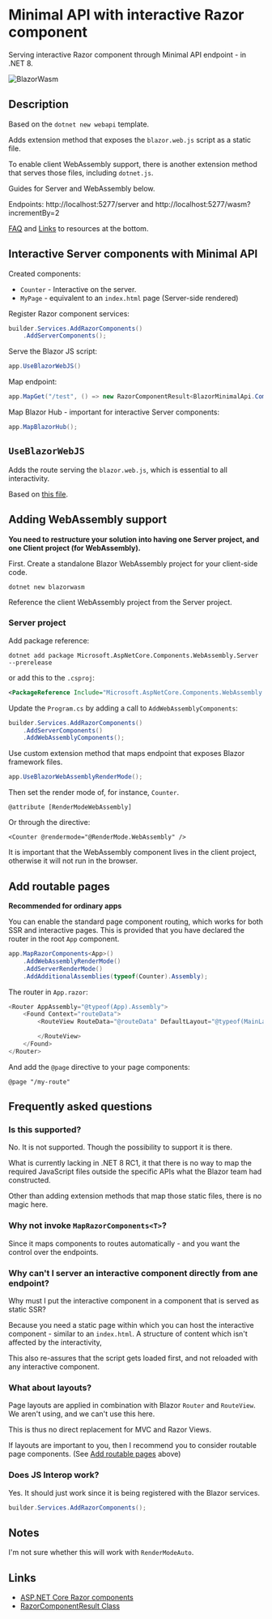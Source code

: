 # Minimal API with interactive Razor component

Serving interactive Razor component through Minimal API endpoint - in .NET 8.

![BlazorWasm](https://github.com/marinasundstrom/BlazorMinimalApiTest/assets/919580/697ddb62-9a1a-40bb-b97c-882b95875b99)

## Description

Based on the ``dotnet new webapi`` template. 

Adds extension method that exposes the ``blazor.web.js`` script as a static file.

To enable client WebAssembly support, there is another extension method that serves those files, including ``dotnet.js``.

Guides for Server and WebAssembly below.

Endpoints: http://localhost:5277/server and http://localhost:5277/wasm?incrementBy=2

[FAQ](#frequently-asked-questions) and [Links](#links) to resources at the bottom.

## Interactive Server components with Minimal API

Created components:

* ``Counter`` - Interactive on the server.
* ``MyPage`` - equivalent to an ``index.html`` page (Server-side rendered)

Register Razor component services:

```cs
builder.Services.AddRazorComponents()
    .AddServerComponents();
```

Serve the Blazor JS script:

```cs 
app.UseBlazorWebJS()
```

Map endpoint:

```cs
app.MapGet("/test", () => new RazorComponentResult<BlazorMinimalApi.Components.MyPage>());
```

Map Blazor Hub - important for interactive Server components:

```cs
app.MapBlazorHub();
```

## ``UseBlazorWebJS``

Adds the route serving the ``blazor.web.js``, which is essential to all interactivity.

Based on [this file](https://github.com/dotnet/aspnetcore/blob/e6c7c01bce4fce79bf5bc84098ea8d347ef358cc/src/Components/Endpoints/src/Builder/RazorComponentsEndpointRouteBuilderExtensions.cs#L28).

## Adding WebAssembly support

**You need to restructure your solution into having one Server project, and one Client project (for WebAssembly).**

First. Create a standalone Blazor WebAssembly project for your client-side code.

```
dotnet new blazorwasm
``````

Reference the client WebAssembly project from the Server project.

### Server project

Add package reference:

``````
dotnet add package Microsoft.AspNetCore.Components.WebAssembly.Server --prerelease
``````

or add this to the ``.csproj``:

```xml
<PackageReference Include="Microsoft.AspNetCore.Components.WebAssembly.Server" Version="8.0.0-rc.1.*" />
```

Update the ``Program.cs`` by adding a call to ``AddWebAssemblyComponents``:

```cs
builder.Services.AddRazorComponents()
    .AddServerComponents()
    .AddWebAssemblyComponents();
```

Use custom extension method that maps endpoint that exposes Blazor framework files.

```cs
app.UseBlazorWebAssemblyRenderMode();
```

Then set the render mode of, for instance, ``Counter``.

```razor
@attribute [RenderModeWebAssembly]
```

Or through the directive:

```razor
<Counter @rendermode="@RenderMode.WebAssembly" />
```

It is important that the WebAssembly component lives in the client project, otherwise it will not run in the browser.


## Add routable pages

**Recommended for ordinary apps**

You can enable the standard page component routing, which works for both SSR and interactive pages. This is provided that you have declared the router in the root ``App`` component.

```cs
app.MapRazorComponents<App>()
    .AddWebAssemblyRenderMode()
    .AddServerRenderMode()
    .AddAdditionalAssemblies(typeof(Counter).Assembly);
```

The router in ``App.razor``:

```cs
<Router AppAssembly="@typeof(App).Assembly">
    <Found Context="routeData">
        <RouteView RouteData="@routeData" DefaultLayout="@typeof(MainLayout)">

        </RouteView>
    </Found>
</Router>
```

And add the ``@page`` directive to your page components:

```razor
@page "/my-route"
```

## Frequently asked questions

### Is this supported?

No. It is not supported. Though the possibility to support it is there.

What is currently lacking in .NET 8 RC1, it that there is no way to map the required JavaScript files outside the specific APIs what the Blazor team had constructed.

Other than adding extension methods that map those static files, there is no magic here.

### Why not invoke ``MapRazorComponents<T>``?

Since it maps components to routes automatically - and you want the control over the endpoints.

### Why can't I server an interactive component directly from ane endpoint?

Why must I put the interactive component in a component that is served as static SSR?

Because you need a static page within which you can host the interactive component - similar to an ``index.html``. A structure of content which isn't affected by the interactivity,

This also re-assures that the script gets loaded first, and not reloaded with any interactive component.

### What about layouts?

Page layouts are applied in combination with Blazor ``Router`` and ``RouteView``. We aren't using, and we can't use this here.

This is thus no direct replacement for MVC and Razor Views.

If layouts are important to you, then I recommend you to consider routable page components. (See [Add routable pages](#add-routable-pages) above)

### Does JS Interop work?

Yes. It should just work since it is being registered with the Blazor services.

```cs
builder.Services.AddRazorComponents();
``````

## Notes

I'm not sure whether this will work with ``RenderModeAuto``.

## Links

* [ASP.NET Core Razor components](https://learn.microsoft.com/en-us/aspnet/core/blazor/components/?view=aspnetcore-7.0)
* [RazorComponentResult Class](https://learn.microsoft.com/en-us/dotnet/api/microsoft.aspnetcore.components.endpoints.razorcomponentresult?view=aspnetcore-8.0)

